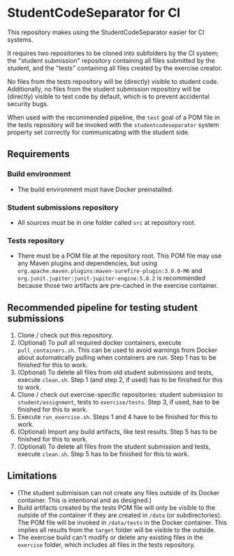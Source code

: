 # StudentCodeSeparator for CI
This repository makes using the StudentCodeSeparator easier for CI systems.

It requires two repositories to be cloned into subfolders by the CI system;
the "student submission" repository containing all files submitted by the student,
and the "tests" containing all files created by the exercise creator.

No files from the tests repository will be (directly) visible to student code.
Additionally, no files from the student submission repository will be (directly) visible to test code by default,
which is to prevent accidental security bugs.

When used with the recommended pipeline, the `test` goal of a POM file in the tests repository
will be invoked with the `studentcodeseparator` system property set correctly for communicating with the student side.

## Requirements

### Build environment
- The build environment must have Docker preinstalled.

### Student submissions repository
- All sources must be in one folder called `src` at repository root.

### Tests repository
- There must be a POM file at the repository root.
  This POM file may use any Maven plugins and dependencies, but using
  `org.apache.maven.plugins:maven-surefire-plugin:3.0.0-M6` and `org.junit.jupiter:junit-jupiter-engine:5.8.2`
  is recommended because those two artifacts are pre-cached in the exercise container.

## Recommended pipeline for testing student submissions
1. Clone / check out this repository.
2. (Optional) To pull all required docker containers, execute `pull_containers.sh`.
   This can be used to avoid warnings from Docker about automatically pulling when containers are run.
     Step 1 has to be finished for this to work.
3. (Optional) To delete all files from old student submissions and tests, execute `clean.sh`.
     Step 1 (and step 2, if used) has to be finished for this to work.
4. Clone / check out exercise-specific repositories: student submission to `student/assignment`, tests to `exercise/tests`.
     Step 3, if used, has to be finished for this to work.
5. Execute `run_exercise.sh`.
     Steps 1 and 4 have to be finished for this to work.
6. (Optional) Import any build artifacts, like test results.
     Step 5 has to be finished for this to work.
7. (Optional) To delete all files from the student submission and tests, execute `clean.sh`.
     Step 5 has to be finished for this to work.

## Limitations
- (The student submisison can not create any files outside of its Docker container.
  This is intentional and as designed.)
- Build artifacts created by the tests POM file will only be visible to the outside of the container
  if they are created in `/data` (or subdirectories).
  The POM file will be invoked in `/data/tests` in the Docker container.
  This implies all results from the `target` folder will be visible to the outside.
- The exercise build can't modify or delete any existing files in the `exercise` folder,
  which includes all files in the tests repository.
